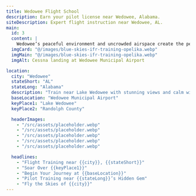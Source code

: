 ```yaml
---
title: Wedowee Flight School
description: Earn your pilot license near Wedowee, Alabama.
siteDescription: Expert flight instruction near Wedowee, AL.
main:
  id: 3
  content: |
    Wedowee’s peaceful environment and uncrowded airspace create the perfect place to master flying.
  imgCard: "@/images/blue-skies-ifr-training-opelika.webp"
  imgMain: "@/images/blue-skies-ifr-training-opelika.webp"
  imgAlt: Cessna landing at Wedowee Municipal Airport

location:
  city: "Wedowee"
  stateShort: "AL"
  stateLong: "Alabama"
  description: "Train near Lake Wedowee with stunning views and calm winds."
  baseLocation: "Wedowee Municipal Airport"
  keyPlace1: "Lake Wedowee"
  keyPlace2: "Randolph County"

  headerImages:
    - "/src/assets/placeholder.webp"
    - "/src/assets/placeholder.webp"
    - "/src/assets/placeholder.webp"
    - "/src/assets/placeholder.webp"
    - "/src/assets/placeholder.webp"

  headlines:
    - "Flight Training near {{city}}, {{stateShort}}"
    - "Soar Over {{keyPlace1}}"
    - "Begin Your Journey at {{baseLocation}}"
    - "Pilot Training near {{stateLong}}’s Hidden Gem"
    - "Fly the Skies of {{city}}"
---
```

